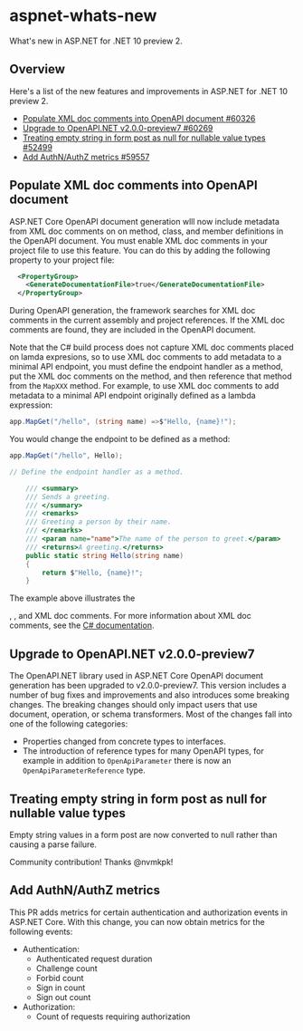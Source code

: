 # aspnet-whats-new

What's new in ASP.NET for .NET 10 preview 2.

## Overview

Here's a list of the new features and improvements in ASP.NET for .NET 10 preview 2.

<!-- https://github.com/dotnet/aspnetcore/pulls?q=is%3Apr+milestone%3A10.0-preview2+is%3Aclosed+label%3Aarea-minimal%2Carea-mvc%2Carea-auth%2Carea-identity -->

- [Populate XML doc comments into OpenAPI document #60326](https://github.com/dotnet/aspnetcore/pull/60326)
- [Upgrade to OpenAPI.NET v2.0.0-preview7 #60269](https://github.com/dotnet/aspnetcore/pull/60269)
- [Treating empty string in form post as null for nullable value types #52499](https://github.com/dotnet/aspnetcore/pull/52499)
- [Add AuthN/AuthZ metrics #59557](https://github.com/dotnet/aspnetcore/pull/59557)

## Populate XML doc comments into OpenAPI document

ASP.NET Core OpenAPI document generation wlll now include metadata from XML doc comments on on method, class, and member definitions in the OpenAPI document. You must enable XML doc comments in your project file to use this feature. You can do this by adding the following property to your project file:

```xml
  <PropertyGroup>
    <GenerateDocumentationFile>true</GenerateDocumentationFile>
  </PropertyGroup>
```

During OpenAPI generation, the framework searches for XML doc comments in the current assembly and project references.
If the XML doc comments are found, they are included in the OpenAPI document.

Note that the C# build process does not capture XML doc comments placed on lamda expresions, so to use XML doc comments to add metadata to a minimal API endpoint, you must define the endpoint handler as a method, put the XML doc comments on the method, and then reference that method from the `MapXXX` method. For example, to use XML doc comments to add metadata to a minimal API endpoint originally defined as a lambda expression:

```csharp
app.MapGet("/hello", (string name) =>$"Hello, {name}!");
```

You would change the endpoint to be defined as a method:

```csharp
app.MapGet("/hello", Hello);

// Define the endpoint handler as a method.

    /// <summary>
    /// Sends a greeting.
    /// </summary>
    /// <remarks>
    /// Greeting a person by their name.
    /// </remarks>
    /// <param name="name">The name of the person to greet.</param>
    /// <returns>A greeting.</returns>
    public static string Hello(string name)
    {
        return $"Hello, {name}!";
    }

```

The example above illustrates the <summary>, <remarks>, and <param> XML doc comments.
For more information about XML doc comments, see the [C# documentation](https://learn.microsoft.com/en-us/dotnet/csharp/language-reference/xmldoc/recommended-tags).

## Upgrade to OpenAPI.NET v2.0.0-preview7

The OpenAPI.NET library used in ASP.NET Core OpenAPI document generation has been upgraded to v2.0.0-preview7.
This version includes a number of bug fixes and improvements and also introduces some breaking changes.
The breaking changes should only impact users that use document, operation, or schema transformers.
Most of the changes fall into one of the following categories:
- Properties changed from concrete types to interfaces.
- The introduction of reference types for many OpenAPI types, for example in addition to `OpenApiParameter` there is now an `OpenApiParameterReference` type.

## Treating empty string in form post as null for nullable value types

Empty string values in a form post are now converted to null rather than causing a parse failure.

Community contribution! Thanks @nvmkpk!

## Add AuthN/AuthZ metrics

This PR adds metrics for certain authentication and authorization events in ASP.NET Core. With this change, you can now obtain metrics for the following events:
- Authentication:
  - Authenticated request duration
  - Challenge count
  - Forbid count
  - Sign in count
  - Sign out count
- Authorization:
  - Count of requests requiring authorization

